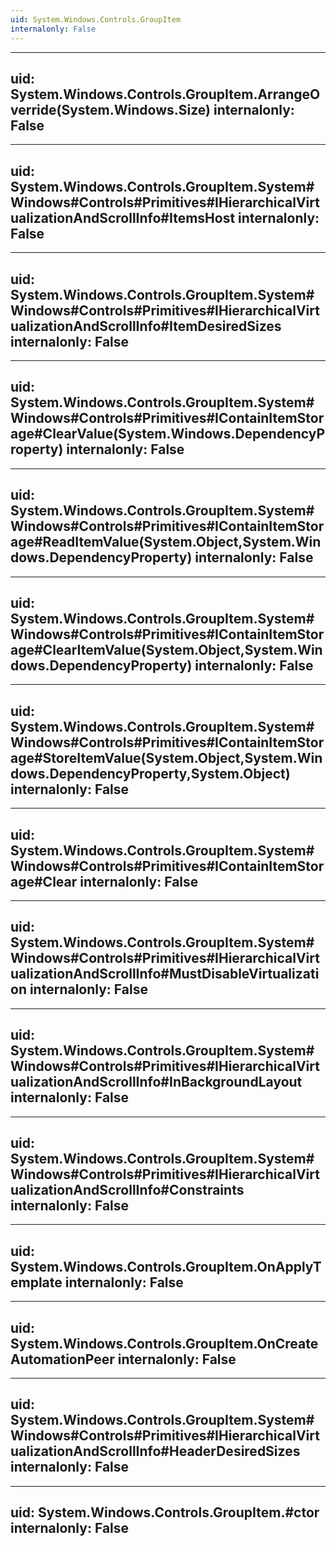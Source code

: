 ```yaml
---
uid: System.Windows.Controls.GroupItem
internalonly: False
---
```


---
uid: System.Windows.Controls.GroupItem.ArrangeOverride(System.Windows.Size)
internalonly: False
---

---
uid: System.Windows.Controls.GroupItem.System#Windows#Controls#Primitives#IHierarchicalVirtualizationAndScrollInfo#ItemsHost
internalonly: False
---

---
uid: System.Windows.Controls.GroupItem.System#Windows#Controls#Primitives#IHierarchicalVirtualizationAndScrollInfo#ItemDesiredSizes
internalonly: False
---

---
uid: System.Windows.Controls.GroupItem.System#Windows#Controls#Primitives#IContainItemStorage#ClearValue(System.Windows.DependencyProperty)
internalonly: False
---

---
uid: System.Windows.Controls.GroupItem.System#Windows#Controls#Primitives#IContainItemStorage#ReadItemValue(System.Object,System.Windows.DependencyProperty)
internalonly: False
---

---
uid: System.Windows.Controls.GroupItem.System#Windows#Controls#Primitives#IContainItemStorage#ClearItemValue(System.Object,System.Windows.DependencyProperty)
internalonly: False
---

---
uid: System.Windows.Controls.GroupItem.System#Windows#Controls#Primitives#IContainItemStorage#StoreItemValue(System.Object,System.Windows.DependencyProperty,System.Object)
internalonly: False
---

---
uid: System.Windows.Controls.GroupItem.System#Windows#Controls#Primitives#IContainItemStorage#Clear
internalonly: False
---

---
uid: System.Windows.Controls.GroupItem.System#Windows#Controls#Primitives#IHierarchicalVirtualizationAndScrollInfo#MustDisableVirtualization
internalonly: False
---

---
uid: System.Windows.Controls.GroupItem.System#Windows#Controls#Primitives#IHierarchicalVirtualizationAndScrollInfo#InBackgroundLayout
internalonly: False
---

---
uid: System.Windows.Controls.GroupItem.System#Windows#Controls#Primitives#IHierarchicalVirtualizationAndScrollInfo#Constraints
internalonly: False
---

---
uid: System.Windows.Controls.GroupItem.OnApplyTemplate
internalonly: False
---

---
uid: System.Windows.Controls.GroupItem.OnCreateAutomationPeer
internalonly: False
---

---
uid: System.Windows.Controls.GroupItem.System#Windows#Controls#Primitives#IHierarchicalVirtualizationAndScrollInfo#HeaderDesiredSizes
internalonly: False
---

---
uid: System.Windows.Controls.GroupItem.#ctor
internalonly: False
---
